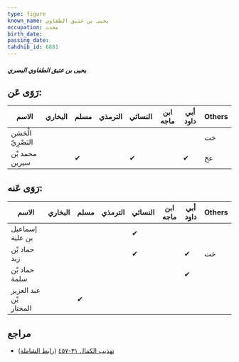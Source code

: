 ```yaml
---
type: figure
known_name: يحيى بن عتيق الطفاوي
occupation: محدث
birth_date:
passing_date:
tahdhib_id: 6881
---
```

##### يحيى بن عتيق الطفاوي البصري

## رَوَى عَن:
| الاسم               | البخاري | مسلم | الترمذي | النسائي | ابن ماجه | أبي داود | Others |
| ------------------- | ------- | ---- | ------- | ------- | -------- | -------- | ------ |
| الْحَسَن البَصْرِيّ |         |      |         |         |          |          | خت     |
| محمد بْن سيرين      |         | ✔    |         | ✔       |          | ✔        | عخ     |
## رَوَى عَنه:
| الاسم                  | البخاري | مسلم | الترمذي | النسائي | ابن ماجه | أبي داود | Others |
| ---------------------- | ------- | ---- | ------- | ------- | -------- | -------- | ------ |
| إسماعيل بن علية        |         |      |         | ✔       |          |          |        |
| حماد بْن زيد           |         |      |         | ✔       |          | ✔        | خت     |
| حماد بْن سلمة          |         |      |         |         |          | ✔        |        |
| عبد العزيز بْن المختار |         | ✔    |         |         |          |          |        |
## مراجع
- [تهذيب الكمال ٣١-٤٥٧](obsidian://open?vault=Tahdhib-al-Kamal&file=Figures/٦٨٨١-يحيى%20بن%20عتيق%20الطفاوي%20البصري) ([رابط الشاملة](https://shamela.ws/book/3722/17005))